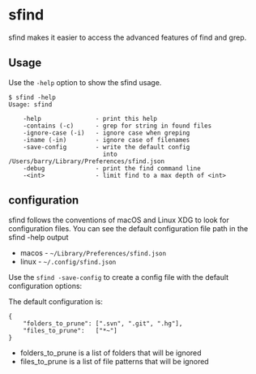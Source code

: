 # sfind

sfind makes it easier to access the advanced features of
find and grep.

## Usage

Use the `-help` option to show the sfind usage.

    $ sfind -help
    Usage: sfind

        -help               - print this help
        -contains (-c)      - grep for string in found files
        -ignore-case (-i)   - ignore case when greping
        -iname (-in)        - ignore case of filenames
        -save-config        - write the default config
                              into /Users/barry/Library/Preferences/sfind.json
        -debug              - print the find command line
        -<int>              - limit find to a max depth of <int>

## configuration

sfind follows the conventions of macOS and Linux XDG to look for configuration files.
You can see the default configuration file path in the sfind -help output

 * macos - `~/Library/Preferences/sfind.json`
 * linux - `~/.config/sfind.json`

Use the `sfind -save-config` to create a config file with the default
configuration options:

The default configuration is:

    {
        "folders_to_prune": [".svn", ".git", ".hg"],
        "files_to_prune":   ["*~"]
    }

 * folders_to_prune is a list of folders that will be ignored
 * files_to_prune is a list of file patterns that will be ignored

